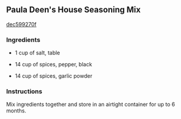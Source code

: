 ## Paula Deen's House Seasoning Mix

[dec599270f](http://www.food.com/recipe/paula-deens-house-seasoning-mix-57340)

### Ingredients

 - 1 cup of salt, table

 - 14 cup of spices, pepper, black

 - 14 cup of spices, garlic powder

### Instructions

Mix ingredients together and store in an airtight container for up to 6 months.